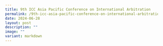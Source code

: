 ```yaml
---
title: 9th ICC Asia Pacific Conference on International Arbitration
permalink: /9th-icc-asia-pacific-conference-on-international-arbitration/
date: 2024-06-28
layout: post
description: ""
image: ""
variant: markdown
---
```

